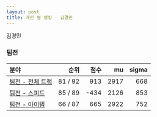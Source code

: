 ```yaml
---
layout: post
title: 개인 별 랭킹 - 김경민
---
```


김경민


### 팀전

| 분야 | 순위 | 점수 | mu | sigma |
|:---|---:|---:|---:|---:|
| [팀전 - 전체 트랙](../team-full) | 81 / 92 | 913 | 2917 | 668 |
| [팀전 - 스피드](../team-speed) | 85 / 89 | -434 | 2126 | 853 |
| [팀전 - 아이템](../team-item) | 66 / 87 | 665 | 2922 | 752 |
